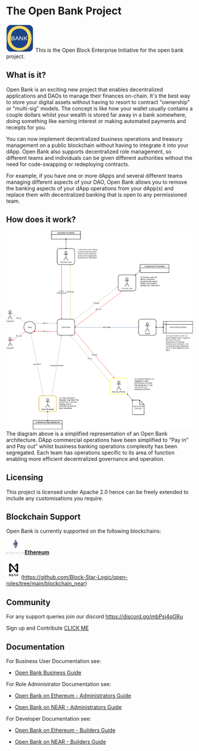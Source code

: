 # The Open Bank Project

<img src="https://github.com/Block-Star-Logic/open-bank/blob/d1390078e9bec056ae147c8283fe046c8d6b0146/images/open_bank_logo.png" width="75" height="75"/>
This is the Open Block Enterprise Initiative for the open bank project.

## What is it?

Open Bank is an exciting new project that enables decentralized applications and DAOs to manage their finances on-chain. It's the best way to store your digital assets without having to resort to contract "ownership" or "multi-sig" models.
The concept is like how your wallet usually contains a couple dollars whilst your wealth is stored far away in a bank somewhere, doing something like earning interest or making automated payments and receipts for you. 

You can now implement decentralized business operations and treasury management on a public blockchain without having to integrate it into your dApp. Open Bank also supports decentralized role management, so different teams and individuals can be given different authorities without the need for code-swapping or redeploying contracts.

For example, if you have one or more dApps and several different teams managing different aspects of your DAO, Open Bank allows you to remove the banking aspects of your dApp operations from your dApp(s) and replace them with decentralized banking that is open to any permissioned team. 

## How does it work?

<img src="https://github.com/Block-Star-Logic/open-bank/blob/c48e9756407d3aff53a23315a11e18dc4a99ceaf/images/open%20bank.overview.png" alt="Open Bank Overview" />
The diagram above is a simplified representation of an Open Bank architecture. DApp commercial operations have been simplified to "Pay in" and Pay out" whilst business banking operations complexity has been segregated. Each team has operations specific to its area of function enabling more efficient decentralized governance and operation. 


## Licensing 

This project is licensed under Apache 2.0 hence can be freely extended to include any customisations you require. 

## Blockchain Support

Open Bank is currently supported on the following blockchains:

<img src="https://github.com/Block-Star-Logic/open-bank/blob/fe419edfc9b7932a138dea9fa77030ed7222fafb/media/ethereum-logo-portrait-purple.png" width="50" height="40" alt="Ethereum Logo"/>[**Ethereum**](https://github.com/Block-Star-Logic/open-roles/tree/main/blockchain_ethereum)

<img src="https://github.com/Block-Star-Logic/open-bank/blob/fe419edfc9b7932a138dea9fa77030ed7222fafb/media/near_logo_stack.png" width="40" height="50" alt="NEAR Logo"/>(https://github.com/Block-Star-Logic/open-roles/tree/main/blockchain_near)

## Community

For any support queries join our discord 
https://discord.gg/mbPsj4qGRu 

Sign up and Contribute 
<a href="https://rebrand.ly/obei_sign_up_open_bank">CLICK ME</a>


## Documentation

For Business User Documentation see: 
* [Open Bank Business Guide](https://github.com/Block-Star-Logic/open-bank/tree/main/business)

For Role Administrator Documentation see:
* [Open Bank on Ethereum - Administrators Guide](https://github.com/Block-Star-Logic/open-bank/blob/main/blockchain_ethereum/ADMIN.md)

* [Open Bank on NEAR - Administrators Guide](https://github.com/Block-Star-Logic/open-bank/blob/main/blockchain_near/ADMIN.md)

For Developer Documentation see:
* [Open Bank on Ethereum - Builders Guide](https://github.com/Block-Star-Logic/open-bank/blob/main/blockchain_ethereum/BUILDER.md)

* [Open Bank on NEAR - Builders Guide](https://github.com/Block-Star-Logic/open-bank/blob/main/blockchain_near/BUILDER.md)


